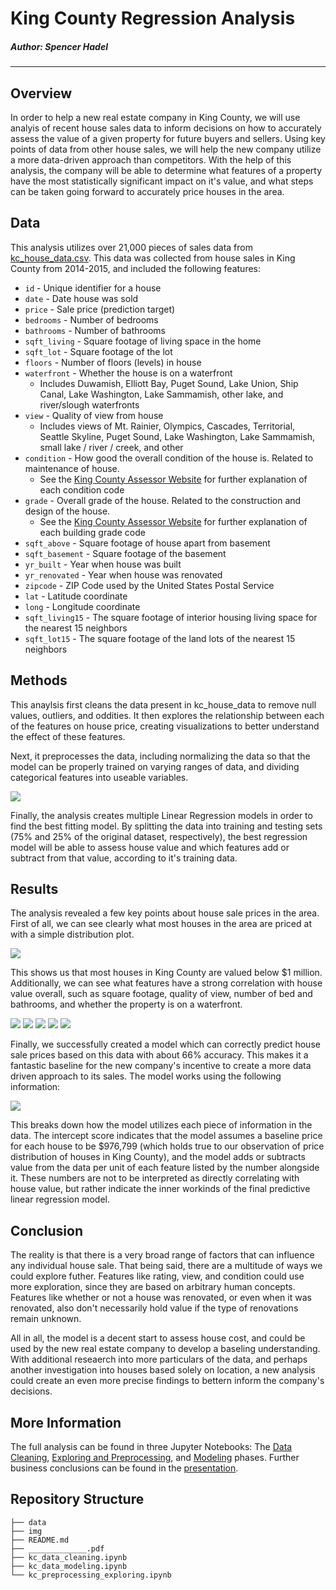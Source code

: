 # King County Regression Analysis

##### Author: Spencer Hadel
***
## Overview

In order to help a new real estate company in King County, we will use analyis of recent house sales data to inform  decisions on how to accurately assess the value of a given property for future buyers and sellers. Using key points of data from other house sales, we will help the new company utilize a more data-driven approach than competitors. With the help of this analysis, the company will be able to determine what features of a property have the most statistically significant impact on it's value, and what steps can be taken going forward to accurately price houses in the area.

## Data
This analysis utilizes over 21,000 pieces of sales data from [kc_house_data.csv](./data/kc_house_data.csv). This data was collected from house sales in King County from 2014-2015, and included the following features:

* `id` - Unique identifier for a house
* `date` - Date house was sold
* `price` - Sale price (prediction target)
* `bedrooms` - Number of bedrooms
* `bathrooms` - Number of bathrooms
* `sqft_living` - Square footage of living space in the home
* `sqft_lot` - Square footage of the lot
* `floors` - Number of floors (levels) in house
* `waterfront` - Whether the house is on a waterfront
  * Includes Duwamish, Elliott Bay, Puget Sound, Lake Union, Ship Canal, Lake Washington, Lake Sammamish, other lake, and river/slough waterfronts
* `view` - Quality of view from house
  * Includes views of Mt. Rainier, Olympics, Cascades, Territorial, Seattle Skyline, Puget Sound, Lake Washington, Lake Sammamish, small lake / river / creek, and other
* `condition` - How good the overall condition of the house is. Related to maintenance of house.
  * See the [King County Assessor Website](https://info.kingcounty.gov/assessor/esales/Glossary.aspx?type=r) for further explanation of each condition code
* `grade` - Overall grade of the house. Related to the construction and design of the house.
  * See the [King County Assessor Website](https://info.kingcounty.gov/assessor/esales/Glossary.aspx?type=r) for further explanation of each building grade code
* `sqft_above` - Square footage of house apart from basement
* `sqft_basement` - Square footage of the basement
* `yr_built` - Year when house was built
* `yr_renovated` - Year when house was renovated
* `zipcode` - ZIP Code used by the United States Postal Service
* `lat` - Latitude coordinate
* `long` - Longitude coordinate
* `sqft_living15` - The square footage of interior housing living space for the nearest 15 neighbors
* `sqft_lot15` - The square footage of the land lots of the nearest 15 neighbors

## Methods
This anaylsis first cleans the data present in kc_house_data to remove null values, outliers, and oddities. It then explores the relationship between each of the features on house price, creating visualizations to better understand the effect of these features. 

Next, it preprocesses the data, including normalizing the data so that the model can be properly trained on varying ranges of data, and dividing categorical features into useable variables.

![](./img/corr_heatmap.png)

Finally, the analysis creates multiple Linear Regression models in order to find the best fitting model. By splitting the data into training and testing sets (75% and 25% of the original dataset, respectively), the best regression model will be able to assess house value and which features add or subtract from that value, according to it's training data.

## Results
The analysis revealed a few key points about house sale prices in the area. First of all, we can see clearly what most houses in the area are priced at with a simple distribution plot.

![](./img/price_distribution.png)

This shows us that most houses in King County are valued below $1 million. Additionally, we can see what features have a strong correlation with house value overall, such as square footage, quality of view, number of bed and bathrooms, and whether the property is on a waterfront.

![](./img/price_v_sqft_living.png)
![](./img/price_v_view.png)
![](./img/price_v_bedrooms.png)
![](./img/price_v_bathrooms.png)
![](./img/price_v_waterfront.png)

Finally, we successfully created a model which can correctly predict house sale prices based on this data with about 66% accuracy. This makes it a fantastic baseline for the new company's incentive to create a more data driven approach to its sales. The model works using the following information:

![](./img/model_coef.png)

This breaks down how the model utilizes each piece of information in the data. The intercept score indicates that the model assumes a baseline price for each house to be $976,799 (which holds true to our observation of price distribution of houses in King County), and the model adds or subtracts value from the data per unit of each feature listed by the number alongside it. These numbers are not to be interpreted as directly correlating with house value, but rather indicate the inner workinds of the final predictive linear regression model. 

## Conclusion
The reality is that there is a very broad range of factors that can influence any individual house sale. That being said, there are a multitude of ways we could explore futher. Features like rating, view, and condition could use more exploration, since they are based on arbitrary human concepts. Features like whether or not a house was renovated, or even when it was renovated, also don't necessarily hold value if the type of renovations remain unknown.

All in all, the model is a decent start to assess house cost, and could be used by the new real estate company to develop a baseling understanding. With additional reseaerch into more particulars of the data, and perhaps another investigation into houses based solely on location, a new analysis could create an even more precise findings to bettern inform the company's decisions.

## More Information
The full analysis can be found in three Jupyter Notebooks: The [Data Cleaning](./kc_data_cleaning.ipynb), [Exploring and Preprocessing](./kc_preprocessing_exploring.ipynb), and [Modeling](./kc_data_modeling.ipynb) phases. Further business conclusions can be found in the [presentation](./______________________.pdf).

## Repository Structure

```
├── data
├── img
├── README.md
├── _____________.pdf
├── kc_data_cleaning.ipynb
├── kc_data_modeling.ipynb
└── kc_preprocessing_exploring.ipynb
```
